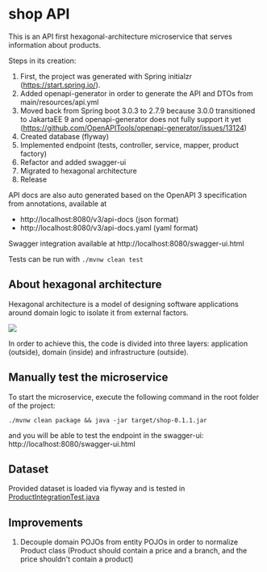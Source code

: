 # shop API

This is an API first hexagonal-architecture microservice that serves information about products.

Steps in its creation:

1. First, the project was generated with Spring initialzr (https://start.spring.io/).
2. Added openapi-generator in order to generate the API and DTOs from main/resources/api.yml
3. Moved back from Spring boot 3.0.3 to 2.7.9 because 3.0.0 transitioned to JakartaEE 9 and
   openapi-generator does not fully support it
   yet (https://github.com/OpenAPITools/openapi-generator/issues/13124)
4. Created database (flyway)
5. Implemented endpoint (tests, controller, service, mapper, product factory)
6. Refactor and added swagger-ui
7. Migrated to hexagonal architecture
8. Release

API docs are also auto generated based on the OpenAPI 3 specification from annotations, available at

- http://localhost:8080/v3/api-docs (json format)
- http://localhost:8080/v3/api-docs.yaml (yaml format)

Swagger integration available at http://localhost:8080/swagger-ui.html

Tests can be run with `./mvnw clean test`

## About hexagonal architecture

Hexagonal architecture is a model of designing software applications around domain logic to isolate
it from external factors.

![](https://reflectoring.io/images/posts/spring-hexagonal/hexagonal-architecture_hu6764515d7030d45af6f7f498c79e292b_50897_956x0_resize_box_3.png)

In order to achieve this, the code is divided into three layers: application (outside), domain
(inside) and infrastructure (outside).

## Manually test the microservice

To start the microservice, execute the following command in the root folder of the project:

```shell script
./mvnw clean package && java -jar target/shop-0.1.1.jar
```

and you will be able to test the endpoint in the swagger-ui: http://localhost:8080/swagger-ui.html

## Dataset

Provided dataset is loaded via flyway and is tested
in [ProductIntegrationTest.java](src%2Ftest%2Fjava%2Fcom%2Finditex%2Fshop%2Fintegration%2FProductIntegrationTest.java)

## Improvements

1. Decouple domain POJOs from entity POJOs in order to normalize Product class (Product should
   contain a price and a branch, and the price shouldn't contain a product)